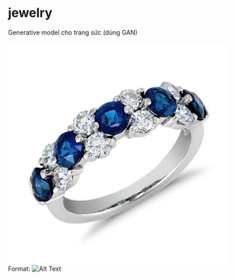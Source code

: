 # jewelry
Generative model cho trang sức (dùng GAN)

![GitHub Logo](data/sapphire/sapphire%20(11).jpg)
Format: ![Alt Text](url)
